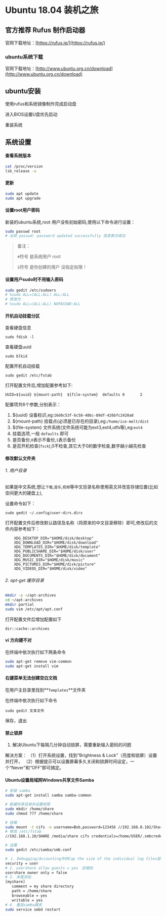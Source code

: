 # Ubuntu 18.04 装机之旅

## 官方推荐 Rufus 制作启动器

官网下载地址：[https://rufus.ie/](https://rufus.ie/)

### ubuntu系统下载

官网下载地址：[http://www.ubuntu.org.cn/download](http://www.ubuntu.org.cn/download)


## ubuntu安装

使用rufus和系统镜像制作完成启动盘

进入BIOS设置U盘优先启动

重装系统

## 系统设置

#### 查看系统版本 
```bash
cat /proc/version
lsb_release -a
```
#### 更新
```bash
sudo apt update
sudo apt upgrade
```
#### 设置root用户密码

新装的ubuntu系统,root 用户没有初始密码,使用以下命令进行设置：

```bash	
sudo passwd root
# 出现 passwd: password updated successfully 信息表示成功
```

> 备注：
>
> `#`符号 是系统用户 root
>
> `$`符号 是你创建的用户 没指定权限！ 

#### 设置用户sudo时不用输入密码
```bash
sudo gedit /etc/sudoers
# %sudo	ALL=(ALL:ALL) ALL:ALL
# 修改为
# %sudo	ALL=(ALL:ALL) NOPASSWD:ALL
```

#### 开机自动挂载分区

查看硬盘信息
	
`sudo fdisk -l	`

查看硬盘uuid

`sudo blkid`

配置开机自动挂载

`sudo gedit /etc/fstab`

打开配置文件后,增加配置参考如下:

`UUID=${uuid} ${mount-path}  ${file-system}  defaults 0       2`

配置项共6个参数,分别表示：

1. ${uuid} 设备标识,eg:`16d0c53f-6c58-40bc-89df-426bfc2420a8`
2. ${mount-path} 挂载点(必须是已存在的目录),eg:`/home/ice-melt/dist`
3. ${file-system} 文件系统(文件系统可能为ext3,ext4,utfs等),eg:`ext4`
4. 挂载选项,一般 `defaults` 即可
5. 是否备份,`0`表示不备份,`1`表示备份
6. 是否开机检查(`fsck`),0不检查,其它大于0的数字检查,数字越小越先检查

#### 修改默认文件夹

###### 1. 用户目录

如果是中文系统,想让`下载`,`音乐`,`视频`等中文目录名称使用英文并改变存储位置(比如空间更大的硬盘上),

设置命令如下：

`sudo gedit ~/.config/user-dirs.dirs`

打开配置文件后修改默认路径及名称（将原来的中文目录移除）即可,修改后的文件内容参考如下：

```
	XDG_DESKTOP_DIR="$HOME/disk/desktop"
	XDG_DOWNLOAD_DIR="$HOME/disk/download"
	XDG_TEMPLATES_DIR="$HOME/disk/template"
	XDG_PUBLICSHARE_DIR="$HOME/disk/user"
	XDG_DOCUMENTS_DIR="$HOME/disk/document"
	XDG_MUSIC_DIR="$HOME/disk/music"
	XDG_PICTURES_DIR="$HOME/disk/picture"
	XDG_VIDEOS_DIR="$HOME/disk/video"
```

###### 2. apt-get 缓存目录

```bash
mkdir -p ~/apt-archives
cd ~/apt-archives
mkdir partial
sudo vim /etc/apt/apt.conf
```
打开配置文件后增加配置如下
	
`dir::cache::archives`

#### vi 方向键不对	

在终端中依次执行如下两条命令

```bash
sudo apt-get remove vim-common
sudo apt-get install vim
```
#### 右键菜单无法创建空白文档

在用户主目录里找到**`Templates`**文件夹

在终端中依次执行如下命令

`sudo gedit 文本文件`

保存，退出

#### 禁止锁屏
1. 解决Ubuntu下每隔几分钟自动锁屏，需要重新输入密码的问题

解决方案：
（1）打开系统设置，找到“Brightness & Lock”（亮度和锁屏）设置并打开，
（2）根据提示可以设置屏幕多久关闭和锁屏时间设定，一个“Never”和“OFF”即可搞定。
#### Ubuntu设置局域网Windows共享文件Samba

```bash
# 安装 samba
sudo apt-get install samba samba-common

# 新建共享目录并设置权限
sudo mkdir /home/share
sudo chmod 777 /home/share

# 挂载
sudo mount -t cifs -o username=Bob,password=123456 //192.168.0.102/Share /usr/local/bin/code
# 修改 /etc/fstab
//192.168.1.10/SHARE /media/share cifs credentials=/home/USER/.smbcredentials,iocharset=uft8,gid=GID,udi=UID,file_mode=0777,dir_mode=0777 0 0

# 设置
sudo gedit /etc/samba/smb.conf

# １．Debugging/Accounting中的Cap the size of the individual log files部分添加语句：
security = user
# 2. usershare allow guests = yes　后增加
usershare owner only = false
# 3. 末尾添加
[myshare]
   comment = my share directory
   path = /home/share
   browseable = yes
   writable = yes
# 4. 重启samba服务
sudo service smbd restart
```
